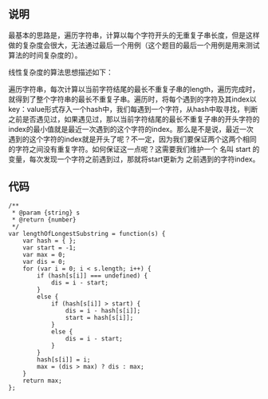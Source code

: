 ## 说明

最基本的思路是，遍历字符串，计算以每个字符开头的无重复子串长度，但是这样做的复杂度会很大，无法通过最后一个用例（这个题目的最后一个用例是用来测试算法的时间复杂度的）。

线性复杂度的算法思想描述如下：

遍历字符串，每次计算以当前字符结尾的最长不重复子串的length，遍历完成时，就得到了整个字符串的最长不重复子串。遍历时，将每个遇到的字符及其index以key：value形式存入一个hash中，我们每遇到一个字符，从hash中取寻找，判断之前是否遇见过，如果遇见过，那以当前字符结尾的最长不重复子串的开头字符的index的最小值就是最近一次遇到的这个字符的index。那么是不是说，最近一次遇到的这个字符的index就是开头了呢？不一定，因为我们要保证两个这两个相同的字符之间没有重复字符。如何保证这一点呢？这需要我们维护一个 名叫  start 的变量，每次发现一个字符之前遇到过，那就将start更新为 之前遇到的字符index。

## 代码
```
/** 
 * @param {string} s 
 * @return {number} 
 */  
var lengthOfLongestSubstring = function(s) {  
    var hash = { };  
    var start = -1;  
    var max = 0;  
    var dis = 0;  
    for (var i = 0; i < s.length; i++) {  
        if (hash[s[i]] === undefined) {  
            dis = i - start;  
        }  
        else {  
            if (hash[s[i]] > start) {  
                dis = i - hash[s[i]];  
                start = hash[s[i]];  
            }  
            else {  
                dis = i - start;  
            }  
        }  
        hash[s[i]] = i;  
        max = (dis > max) ? dis : max;  
    }  
    return max;  
};  
```
